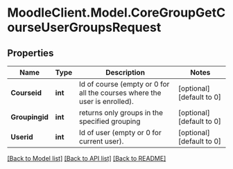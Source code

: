 # MoodleClient.Model.CoreGroupGetCourseUserGroupsRequest

## Properties

Name | Type | Description | Notes
------------ | ------------- | ------------- | -------------
**Courseid** | **int** | Id of course (empty or 0 for all the courses where the user is enrolled). | [optional] [default to 0]
**Groupingid** | **int** | returns only groups in the specified grouping | [optional] [default to 0]
**Userid** | **int** | Id of user (empty or 0 for current user). | [optional] [default to 0]

[[Back to Model list]](../README.md#documentation-for-models) [[Back to API list]](../README.md#documentation-for-api-endpoints) [[Back to README]](../README.md)

